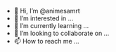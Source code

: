 - 👋 Hi, I’m @animesamrt
- 👀 I’m interested in ...
- 🌱 I’m currently learning ...
- 💞️ I’m looking to collaborate on ...
- 📫 How to reach me ...

<!---
animesamrt/animesamrt is a ✨ special ✨ repository because its `README.md` (this file) appears on your GitHub profile.
You can click the Preview link to take a look at your changes.
--->
